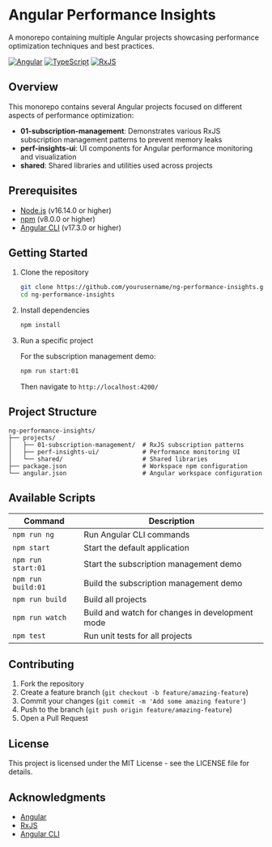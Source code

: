 # Angular Performance Insights

A monorepo containing multiple Angular projects showcasing performance optimization techniques and best practices.

[![Angular](https://img.shields.io/badge/Angular-17.3-dd0031.svg)](https://angular.io/)
[![TypeScript](https://img.shields.io/badge/TypeScript-5.4-3178c6.svg)](https://www.typescriptlang.org/)
[![RxJS](https://img.shields.io/badge/RxJS-7.8-b7178c.svg)](https://rxjs.dev/)

## Overview

This monorepo contains several Angular projects focused on different aspects of performance optimization:

- **01-subscription-management**: Demonstrates various RxJS subscription management patterns to prevent memory leaks
- **perf-insights-ui**: UI components for Angular performance monitoring and visualization
- **shared**: Shared libraries and utilities used across projects

## Prerequisites

- [Node.js](https://nodejs.org/) (v16.14.0 or higher)
- [npm](https://www.npmjs.com/) (v8.0.0 or higher)
- [Angular CLI](https://angular.io/cli) (v17.3.0 or higher)

## Getting Started

1. Clone the repository
   ```bash
   git clone https://github.com/yourusername/ng-performance-insights.git
   cd ng-performance-insights
   ```

2. Install dependencies
   ```bash
   npm install
   ```

3. Run a specific project

   For the subscription management demo:
   ```bash
   npm run start:01
   ```
   Then navigate to `http://localhost:4200/`

## Project Structure

```
ng-performance-insights/
├── projects/
│   ├── 01-subscription-management/  # RxJS subscription patterns
│   ├── perf-insights-ui/            # Performance monitoring UI
│   └── shared/                      # Shared libraries
├── package.json                     # Workspace npm configuration
└── angular.json                     # Angular workspace configuration
```

## Available Scripts

| Command | Description |
|---------|-------------|
| `npm run ng` | Run Angular CLI commands |
| `npm start` | Start the default application |
| `npm run start:01` | Start the subscription management demo |
| `npm run build:01` | Build the subscription management demo |
| `npm run build` | Build all projects |
| `npm run watch` | Build and watch for changes in development mode |
| `npm test` | Run unit tests for all projects |

## Contributing

1. Fork the repository
2. Create a feature branch (`git checkout -b feature/amazing-feature`)
3. Commit your changes (`git commit -m 'Add some amazing feature'`)
4. Push to the branch (`git push origin feature/amazing-feature`)
5. Open a Pull Request

## License

This project is licensed under the MIT License - see the LICENSE file for details.

## Acknowledgments

- [Angular](https://angular.io/)
- [RxJS](https://rxjs.dev/)
- [Angular CLI](https://cli.angular.io/)
